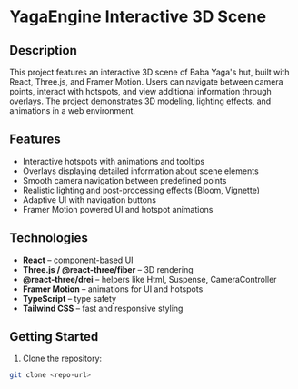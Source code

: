 # YagaEngine Interactive 3D Scene

## Description
This project features an interactive 3D scene of Baba Yaga's hut, built with React, Three.js, and Framer Motion. Users can navigate between camera points, interact with hotspots, and view additional information through overlays. The project demonstrates 3D modeling, lighting effects, and animations in a web environment.

## Features
- Interactive hotspots with animations and tooltips
- Overlays displaying detailed information about scene elements
- Smooth camera navigation between predefined points
- Realistic lighting and post-processing effects (Bloom, Vignette)
- Adaptive UI with navigation buttons
- Framer Motion powered UI and hotspot animations

## Technologies
- **React** – component-based UI
- **Three.js / @react-three/fiber** – 3D rendering
- **@react-three/drei** – helpers like Html, Suspense, CameraController
- **Framer Motion** – animations for UI and hotspots
- **TypeScript** – type safety
- **Tailwind CSS** – fast and responsive styling

## Getting Started
1. Clone the repository:  
```bash
git clone <repo-url>
